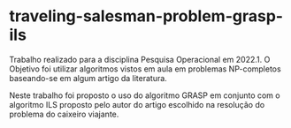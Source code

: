 # traveling-salesman-problem-grasp-ils

Trabalho realizado para a disciplina Pesquisa Operacional em 2022.1. O Objetivo foi utilizar algoritmos vistos em aula em problemas NP-completos baseando-se em algum artigo da literatura. 

Neste trabalho foi proposto o uso do algoritmo GRASP em conjunto com o algoritmo ILS proposto pelo autor do artigo escolhido na resolução do problema do caixeiro viajante.
